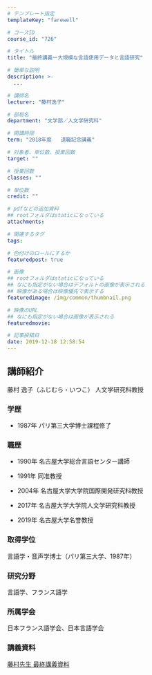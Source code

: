 ```yaml
---
# テンプレート指定
templateKey: "farewell"

# コースID
course_id: "726"

# タイトル
title: "最終講義ー大規模な言語使用データと言語研究"

# 簡単な説明
description: >-
  ...

# 講師名
lecturer: "藤村逸子"

# 部局名
department: "文学部／人文学研究科"

# 開講時限
term: "2018年度	退職記念講義"

# 対象者、単位数、授業回数
target: ""

# 授業回数
classes: ""

# 単位数
credit: ""

# pdfなどの追加資料
## rootフォルダはstaticになっている
attachments: 

# 関連するタグ
tags:

# 色付けのロールにするか
featuredpost: true

# 画像
## rootフォルダはstaticになっている
## なにも指定がない場合はデフォルトの画像が表示される
## 映像がある場合は映像優先で表示する
featuredimage: /img/common/thumbnail.png

# 映像のURL
## なにも指定がない場合は画像が表示される
featuredmovie: 

# 記事投稿日
date: 2019-12-18 12:58:54
---
```


## 講師紹介


藤村 逸子（ふじむら・いつこ） 人文学研究科教授


### 学歴



* 1987年 パリ第三大学博士課程修了


### 職歴



* 1990年 名古屋大学総合言語センター講師

* 1991年 同准教授

* 2004年 名古屋大学大学院国際開発研究科教授

* 2017年 名古屋大学大学院人文学研究科教授

* 2019年 名古屋大学名誉教授


### 取得学位


言語学・音声学博士（パリ第三大学、1987年）


### 研究分野


言語学、フランス語学


### 所属学会


日本フランス語学会、日本言語学会


### 講義資料


[藤村先生 最終講義資料](/files/726/fujimura_final_rej_new.pdf) 
